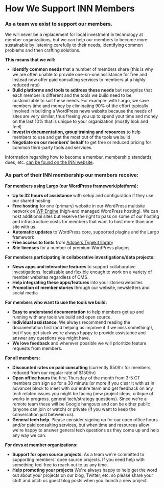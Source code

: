 # How We Support INN Members

### As a team we exist to support our members.

We will never be a replacement for local investment in technology at member organizations, but we can help our members to become more sustainable by listening carefully to their needs, identifying common problems and then crafting solutions.

**This means that we will:**
 
-  **Identify common needs** that a number of members share (this is why we are often unable to provide one-on-one assistance for free and instead now offer paid consulting services to members at a highly reduced rate)
-  **Build platforms and tools to address these needs** but recognize that each member is different and the tools we build need to be customizable to suit these needs. For example: with Largo, we save members time and money by eliminating 90% of the effort typically involved in building a WordPress news website because the needs of sites are very similar, thus freeing you up to spend yout time and money on the last 10% that is unique to your organization (mostly look and feel).
-  **Invest in documentation, group training and resources** to help members to use and get the most out of the tools we build.
-  **Negotiate on our members' behalf** to get free or reduced pricing for common third-party tools and services.

Information regarding how to become a member, membership standards, dues, etc. [can be found on the INN website](http://investigativenewsnetwork.org/members/become-a-member/).


### As part of their INN membership our members receive:


**For members using [Largo](http://largoproject.org) (our WordPress framework/platform):**

-  **Up to 32 hours of assistance** with setup and configuration if they use our shared hosting
-  **Free hosting** for one (primary) website in our WordPress multisite network on [WP Engine](http://www.shareasale.com/r.cfm?B=394686&U=1006149&M=41388&urllink=) (high-end managed WordPress hosting). We can host additional sites but reserve the right to pass on some of our hosting and infrastructure costs for members that want to host more than one site with us.
-  **Automatic updates** to WordPress core, supported plugins and the Largo framework
-  **Free access to fonts** from [Adobe's Typekit library](https://typekit.com/)
-  **Site licenses** for a number of premium WordPress plugins


**For members participating in collaborative investigations/data projects:**

-  **News apps and interactive features** to support collaborative investigations, localizable and flexible enough to work on a variety of member websites regardless of CMS.
-  **Help integrating these apps/features** into your stories/websites
-  **Promotion of member stories** through our website, newsletters and social media


**For members who want to use the tools we build:**

-  **Easy to understand documentation** to help members get up and running with any tools we build and open source.
-  **Individual assistance**. We always recommend reading the documentation first (and helping us improve it if we miss something!), but if you get stuck we're always happy to provide assistance and answer any questions you might have.
-  **We love feedback** and wherever possible we will prioritize feature requests from members.


**For all members:**

-  **Discounted rates on paid consulting** (currently $50/hr for members, reduced from our regular rate of $150/hr)
-  **Open office hours** the first Thursday of the month from 3-5 CT members can sign up for a 30 minute (or more if you clear it with us in advance) block to meet with our entire team and get feedback on any tech related issues you might be facing (new project ideas, critique of works in progress, general tech/strategy questions). Since we're a remote team these will be Google hangouts and can be either public (anyone can join or watch) or private (if you want to keep the conversation just between us).
-  **General tech help**. Please consider signing up for our open office hours and/or paid consulting services, but when time and resources allow we're happy to answer general tech questions as they come up and help any way we can. 


**For devs at member organizations:**

-  **Support for open source projects**. As a team we're committed to supporting members' open source projects. If you need help with something feel free to reach out to us any time.
-  **Help promoting your projects** We're always happy to help get the word out about your projects on our blog, Twitter, etc. so please share your stuff and pitch us guest blog posts when you launch a new project.